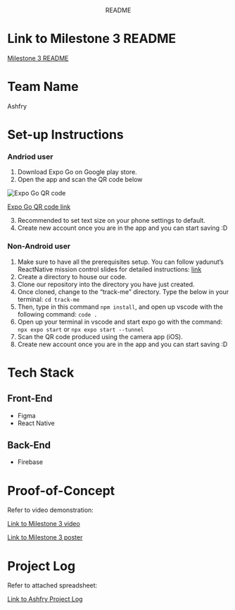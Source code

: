 <p align="center">
  README
</p>  

# Link to Milestone 3 README
[Milestone 3 README](https://docs.google.com/document/d/104morCrSQ18mAYLaTfUYzIMV09HacxdoMMfMSA6Za0c/edit?usp=sharing)

# Team Name 

Ashfry

# Set-up Instructions
### Andriod user
1. Download Expo Go on Google play store.
2. Open the app and scan the QR code below

![Expo Go QR code](https://imgur.com/fs1DPCx)

[Expo Go QR code link](https://imgur.com/fs1DPCx)

3. Recommended to set text size on your phone settings to default.
4. Create new account once you are in the app and you can start saving :D

### Non-Android user
1. Make sure to have all the prerequisites setup. You can follow yadunut’s ReactNative mission control slides for detailed instructions: [link](https://yadunut.github.io/orbital-react-native-2023/slides/setup.html#5)
2. Create a directory to house our code.
3. Clone our repository into the directory you have just created.
4. Once cloned, change to the “track-me” directory. Type the below in your terminal: `cd track-me`
5. Then, type in this command `npm install`, and open up vscode with the following command: `code .`
6. Open up your terminal in vscode and start expo go with the command: `npx expo start` or `npx expo start --tunnel`
7. Scan the QR code produced using the camera app (iOS).
8. Create new account once you are in the app and you can start saving :D 

# Tech Stack

## Front-End
* Figma
* React Native

## Back-End
* Firebase

# Proof-of-Concept

Refer to video demonstration:

[Link to Milestone 3 video](https://youtu.be/P93E0ENs5AU)

[Link to Milestone 3 poster](https://drive.google.com/file/d/1C32iyN6UnL7-SazcdgfVUwaXlDc62dXk/view?usp=sharing)


# Project Log

Refer to attached spreadsheet:

[Link to Ashfry Project Log](https://docs.google.com/spreadsheets/d/1trdUuaUdj4Q0U_DUkenU0PnDvQ4wsMBUp0TCZhxd8Gw/edit?usp=sharing)

